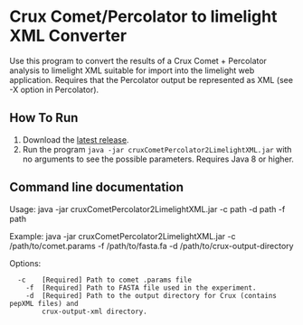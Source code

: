 Crux Comet/Percolator to limelight XML Converter
=======================================

Use this program to convert the results of a Crux Comet + Percolator analysis to
limelight XML suitable for import into the limelight web application. Requires
that the Percolator output be represented as XML (see -X option in Percolator).

How To Run
-------------
1. Download the [latest release](https://github.com/yeastrc/limelight-import-crux-comet-percolator/releases).
2. Run the program ``java -jar cruxCometPercolator2LimelightXML.jar`` with no arguments to see the possible parameters. Requires Java 8 or higher.

Command line documentation
---------------------------

Usage: java -jar cruxCometPercolator2LimelightXML.jar -c path -d path -f path

Example: java -jar cruxCometPercolator2LimelightXML.jar
                                       -c /path/to/comet.params
                                       -f /path/to/fasta.fa
                                       -d /path/to/crux-output-directory

Options:
```
  -c	[Required] Path to comet .params file
	-f	[Required] Path to FASTA file used in the experiment.
	-d	[Required] Path to the output directory for Crux (contains pepXML files) and
	    crux-output-xml directory.
```
